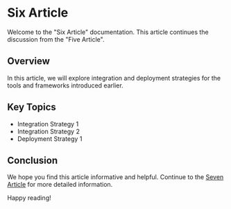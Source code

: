 # Six Article

Welcome to the "Six Article" documentation. This article continues the discussion from the "Five Article".

## Overview

In this article, we will explore integration and deployment strategies for the tools and frameworks introduced earlier.

## Key Topics

- Integration Strategy 1
- Integration Strategy 2
- Deployment Strategy 1

## Conclusion

We hope you find this article informative and helpful. Continue to the [Seven Article](seven/seven-article.md) for more detailed information.

Happy reading!